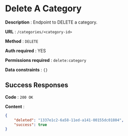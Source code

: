# Delete A Category

**Description** : Endpoint to DELETE a category.

**URL** : `/categories/<category-id>`

**Method** : `DELETE`

**Auth required** : YES

**Permissions required** : `delete:category`

**Data constraints** : `{}`


## Success Responses

**Code** : `200 OK`

**Content** : 

```json
{
    "deleted": "1337e1c2-6a58-11ed-a141-00155dc01804",
    "success": true
}
```
